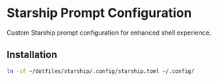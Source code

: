 # Starship Prompt Configuration

Custom Starship prompt configuration for enhanced shell experience.

## Installation

```bash
ln -sf ~/dotfiles/starship/.config/starship.toml ~/.config/
```